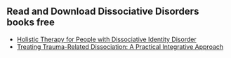 ## Read and Download Dissociative Disorders books free
- [Holistic Therapy for People with Dissociative Identity Disorder](https://lit2talks.com/holistic-therapy-for-people-with-dissociative-identity-disorder-2221)
- [Treating Trauma-Related Dissociation: A Practical Integrative Approach](https://lit2talks.com/treating-trauma-related-dissociation-a-practical-integrative-approach-2222)
